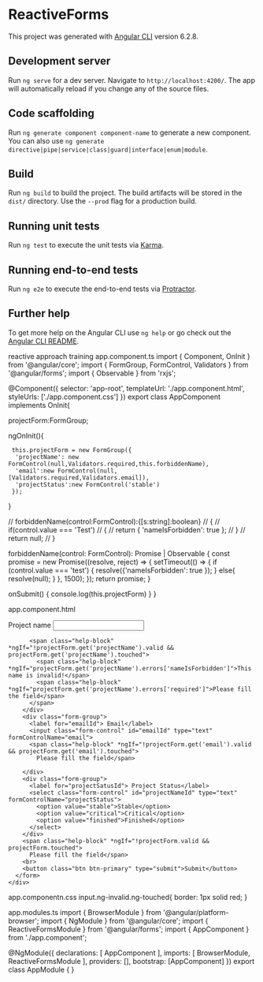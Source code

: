 # ReactiveForms

This project was generated with [Angular CLI](https://github.com/angular/angular-cli) version 6.2.8.

## Development server

Run `ng serve` for a dev server. Navigate to `http://localhost:4200/`. The app will automatically reload if you change any of the source files.

## Code scaffolding

Run `ng generate component component-name` to generate a new component. You can also use `ng generate directive|pipe|service|class|guard|interface|enum|module`.

## Build

Run `ng build` to build the project. The build artifacts will be stored in the `dist/` directory. Use the `--prod` flag for a production build.

## Running unit tests

Run `ng test` to execute the unit tests via [Karma](https://karma-runner.github.io).

## Running end-to-end tests

Run `ng e2e` to execute the end-to-end tests via [Protractor](http://www.protractortest.org/).

## Further help

To get more help on the Angular CLI use `ng help` or go check out the [Angular CLI README](https://github.com/angular/angular-cli/blob/master/README.md).


reactive approach training
app.component.ts
import { Component, OnInit } from '@angular/core';
import { FormGroup, FormControl, Validators } from '@angular/forms';
import { Observable } from 'rxjs';

@Component({
  selector: 'app-root',
  templateUrl: './app.component.html',
  styleUrls: ['./app.component.css']
})
export class AppComponent implements OnInit{

  projectForm:FormGroup;
  
  ngOnInit(){

     this.projectForm = new FormGroup({
      'projectName': new FormControl(null,Validators.required,this.forbiddenName),
      'email':new FormControl(null,[Validators.required,Validators.email]),
      'projectStatus':new FormControl('stable')
     });
  }

  // forbiddenName(control:FormControl):{[s:string]:boolean} 
  // {
  //   if(control.value === 'Test')
  //   {
  //     return { 'nameIsForbidden': true };
  //   }
  //   return null;
  // }

  forbiddenName(control: FormControl): Promise<any> | Observable<any> {
    const promise = new Promise<any>((resolve, reject) => {
      setTimeout(() => {
        if (control.value === 'test') {
          resolve({'nameIsForbidden': true });
        }
        else{
        resolve(null);
        }
      }, 1500);
    });
    return promise;
  }

  onSubmit()
  {
    console.log(this.projectForm)
  }
}

app.component.html
<div class="container">
  <div class="row">
    <div class="col-xs-12 col-sm-10 col-md-8 col-sm-offset-1 col-md-offset-2">
      <form [formGroup]="projectForm" (ngSubmit)="onSubmit()">
        <div class="form-group">
          <label for="projectNameId">Project name</label>
          <input class="form-control" id="projectNameId" type="text" formControlName="projectName">        

          <span class="help-block" *ngIf="!projectForm.get('projectName').valid && projectForm.get('projectName').touched">        
            <span class="help-block" *ngIf="projectForm.get('projectName').errors['nameIsForbidden']">This name is invalid!</span>
            <span class="help-block" *ngIf="projectForm.get('projectName').errors['required']">Please fill the field</span>
          </span>  
        </div>
        <div class="form-group">
          <label for="emailId"> Email</label>
          <input class="form-control" id="emailId" type="text" formControlName="email">
          <span class="help-block" *ngIf="!projectForm.get('email').valid && projectForm.get('email').touched">
            Please fill the field</span>

        </div>
        <div class="form-group">
          <label for="projectSatusId"> Project Status</label>
          <select class="form-control" id="projectNameId" type="text" formControlName="projectStatus">
            <option value="stable">Stable</option>
            <option value="critical">Critical</option>
            <option value="finished">Finished</option>
          </select>
        </div>
        <span class="help-block" *ngIf="!projectForm.valid && projectForm.touched">
          Please fill the field</span>
        <br>
        <button class="btn btn-primary" type="submit">Submit</button>
      </form>
    </div>
  </div>
</div>

app.componentn.css
input.ng-invalid.ng-touched{
    border: 1px solid red;
}

app.modules.ts
import { BrowserModule } from '@angular/platform-browser';
import { NgModule } from '@angular/core';
import { ReactiveFormsModule } from '@angular/forms';
import { AppComponent } from './app.component';

@NgModule({
  declarations: [
    AppComponent
  ],
  imports: [
    BrowserModule,
    ReactiveFormsModule
  ],
  providers: [],
  bootstrap: [AppComponent]
})
export class AppModule { }
